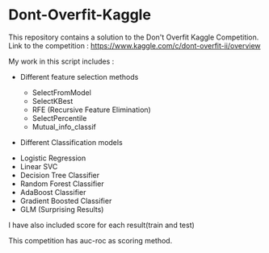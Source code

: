 # Dont-Overfit-Kaggle
This repository contains a solution to the Don't Overfit Kaggle Competition.
Link to the competition : https://www.kaggle.com/c/dont-overfit-ii/overview

My work in this script includes :
+ Different feature selection methods
  * SelectFromModel
  * SelectKBest
  * RFE (Recursive Feature Elimination)
  * SelectPercentile
  * Mutual_info_classif
  
+  Different Classification models
  * Logistic Regression
  * Linear SVC
  * Decision Tree Classifier
  * Random Forest Classifier
  * AdaBoost Classifier
  * Gradient Boosted Classifier
  * GLM (Surprising Results)
  

I have also included score for each result(train and test)

This competition has auc-roc as scoring method.
